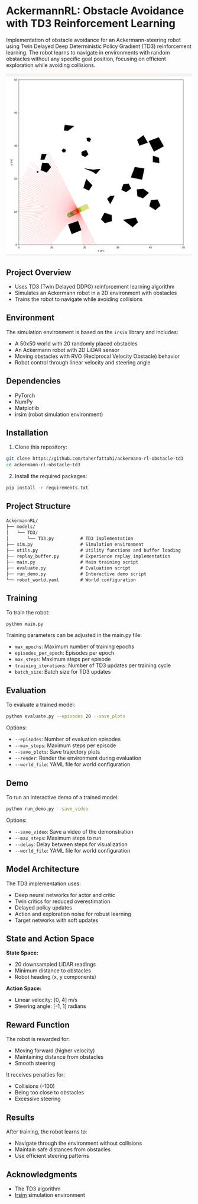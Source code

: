 # AckermannRL: Obstacle Avoidance with TD3 Reinforcement Learning

Implementation of obstacle avoidance for an Ackermann-steering robot using Twin Delayed Deep Deterministic Policy Gradient (TD3) reinforcement learning. The robot learns to navigate in environments with random obstacles without any specific goal position, focusing on efficient exploration while avoiding collisions.

<img src="img/img.png">

## Project Overview

- Uses TD3 (Twin Delayed DDPG) reinforcement learning algorithm
- Simulates an Ackermann robot in a 2D environment with obstacles
- Trains the robot to navigate while avoiding collisions

## Environment

The simulation environment is based on the `irsim` library and includes:
- A 50x50 world with 20 randomly placed obstacles
- An Ackermann robot with 2D LiDAR sensor
- Moving obstacles with RVO (Reciprocal Velocity Obstacle) behavior
- Robot control through linear velocity and steering angle

## Dependencies

- PyTorch
- NumPy
- Matplotlib
- irsim (robot simulation environment)

## Installation

1. Clone this repository:
```bash
git clone https://github.com/taherfattahi/ackermann-rl-obstacle-td3
cd ackermann-rl-obstacle-td3
```

2. Install the required packages:
```bash
pip install -r requirements.txt
```

## Project Structure

```
AckermannRL/
├── models/
│   └── TD3/
│       └── TD3.py          # TD3 implementation
├── sim.py                  # Simulation environment
├── utils.py                # Utility functions and buffer loading
├── replay_buffer.py        # Experience replay implementation
├── main.py                 # Main training script
├── evaluate.py             # Evaluation script
├── run_demo.py             # Interactive demo script
└── robot_world.yaml        # World configuration
```

## Training

To train the robot:

```bash
python main.py
```

Training parameters can be adjusted in the main.py file:
- `max_epochs`: Maximum number of training epochs
- `episodes_per_epoch`: Episodes per epoch
- `max_steps`: Maximum steps per episode
- `training_iterations`: Number of TD3 updates per training cycle
- `batch_size`: Batch size for TD3 updates

## Evaluation

To evaluate a trained model:

```bash
python evaluate.py --episodes 20 --save_plots
```

Options:
- `--episodes`: Number of evaluation episodes
- `--max_steps`: Maximum steps per episode
- `--save_plots`: Save trajectory plots
- `--render`: Render the environment during evaluation
- `--world_file`: YAML file for world configuration

## Demo

To run an interactive demo of a trained model:

```bash
python run_demo.py --save_video
```

Options:
- `--save_video`: Save a video of the demonstration
- `--max_steps`: Maximum steps to run
- `--delay`: Delay between steps for visualization
- `--world_file`: YAML file for world configuration

## Model Architecture

The TD3 implementation uses:
- Deep neural networks for actor and critic
- Twin critics for reduced overestimation
- Delayed policy updates
- Action and exploration noise for robust learning
- Target networks with soft updates

## State and Action Space

**State Space:**
- 20 downsampled LiDAR readings
- Minimum distance to obstacles
- Robot heading (x, y components)

**Action Space:**
- Linear velocity: [0, 4] m/s
- Steering angle: [-1, 1] radians

## Reward Function

The robot is rewarded for:
- Moving forward (higher velocity)
- Maintaining distance from obstacles
- Smooth steering

It receives penalties for:
- Collisions (-100)
- Being too close to obstacles
- Excessive steering

## Results

After training, the robot learns to:
- Navigate through the environment without collisions
- Maintain safe distances from obstacles
- Use efficient steering patterns

## Acknowledgments

- The TD3 algorithm
- [Irsim](https://github.com/hanruihua/ir-sim) simulation environment
